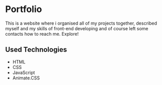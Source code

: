 # Portfolio
This is a website where i organised all of my projects together, described myself and my skills of front-end developing and of course left some contacts how to reach me. Explore!

## Used Technologies
* HTML
* CSS
* JavaScript
* Animate.CSS
